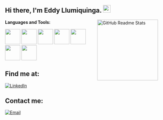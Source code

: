 
<h2> Hi there, I'm Eddy Llumiquinga. <img src="https://media.giphy.com/media/hvRJCLFzcasrR4ia7z/giphy.gif" width="25px"></h2>

<img width="200px" src="https://user-images.githubusercontent.com/81939375/113625359-74f3f200-9626-11eb-9002-fd88191d11cd.gif" align="right" alt="GitHub Readme Stats" /> 

**Languages and Tools:**

<code><img height="50" src="https://user-images.githubusercontent.com/81939375/113629656-598be580-962c-11eb-89f9-20b5d77b329d.png"></code>
<code><img height="50" src="https://user-images.githubusercontent.com/81939375/113629667-5b55a900-962c-11eb-9498-5104ef9fa077.png"></code>
<code><img height="50" src="https://user-images.githubusercontent.com/81939375/113629666-5abd1280-962c-11eb-9515-0429a142b5cc.png"></code>
<code><img height="50" src="https://user-images.githubusercontent.com/81939375/113629663-5abd1280-962c-11eb-9d62-9a5602c00078.png"></code>
<code><img height="50" src="https://user-images.githubusercontent.com/81939375/113638604-dcb53780-963c-11eb-9f40-18fce2e69be8.png"></code>
<code><img height="50" src="https://user-images.githubusercontent.com/81939375/113638608-dde66480-963c-11eb-80c1-919918d57409.jpg"></code>
<code><img height="50" src="https://user-images.githubusercontent.com/81939375/113638607-dd4dce00-963c-11eb-9640-01d9857c3e58.png"></code>


## Find me at:
<a href="https://www.linkedin.com/in/eddy-llumiquinga-776887ab//" target="_blank"><img alt="LinkedIn" src="https://img.shields.io/badge/linkedin-%230077B5.svg?&style=for-the-badge&logo=linkedin&logoColor=white" /><a/>

## Contact me:
[![Email](https://img.shields.io/badge/eddyllumiquinga0@gmail.com-my_personal_email_-D14836?style=for-the-badge&logo=gmail&logoColor=white&labelColor=101010)](mailto:eddyllumiquinga0@gmail.com)
